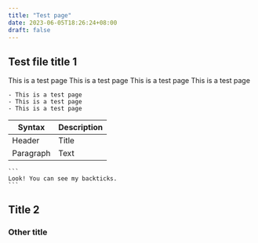 ```yaml
---
title: "Test page"
date: 2023-06-05T18:26:24+08:00
draft: false
---
```


## Test file title 1

This is a test page This is a test page This is a test page
    This is a test page


    - This is a test page
    - This is a test page
    - This is a test page
     
| Syntax      | Description |
| ----------- | ----------- |
| Header      | Title       |
| Paragraph   | Text        |


````
```
Look! You can see my backticks.
```
````

## Title 2

### Other title